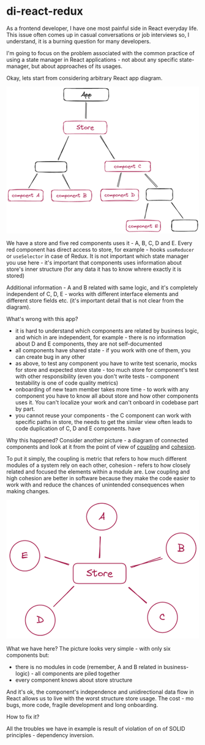 # di-react-redux

As a frontend developer, I have one most painful side in React everyday life. 
This issue often comes up in casual conversations or job interviews so, I understand, 
it is a burning question for many developers.

I'm going to focus on the problem associated with the common practice of using a 
state manager in React applications - not about any specific state-manager, but about approaches of its usages.

Okay, lets start from considering arbitrary React app diagram.

![arbitrary react app using store diagram](img/before_tree.png)

We have a store and five red components uses it - A, B, C, D and E. Every red component has direct access to store,
for example - hooks `useReducer` or `useSelector` in case of Redux. It is not important which state manager you use
here - it's important that components uses information about store's inner structure (for any data it has to know whrere
exactly it is stored)

Additional information - A and B related with same logic, and it's completely independent of C, D, E - works with 
different interface elements and different store fields etc. (it's important detail that is not clear from the diagram).

What's wrong with this app?
* it is hard to understand which components are related by business logic, and which in are independent, for example -
 there is no information about D and E components, they are not self-documented
* all components have shared state - if you work with one of them, you can create bug in any other 
* as above, to test any component you have to write test scenario, mocks for store and expected store state - 
too much store for component's test with other responsibility (even you don't write tests - component testability is 
 one of code quality metrics)
* onboarding of new team member takes more time - to work with any component you have to know all about store and
how other components uses it. You can't localize your work and can't onboard in codebase part by part.
* you cannot reuse your components - the C component can work with specific paths in store, the needs to get the similar
view often leads to code duplication of C, D and E components. 
have 

Why this happened?
Consider another picture - a diagram of connected components and look at it from the point
of view of [coupling](https://en.wikipedia.org/wiki/Coupling_(computer_programming)) and 
[cohesion](https://en.wikipedia.org/wiki/Cohesion_(computer_science)).

To put it simply, the coupling is metric that refers to how much different modules of a system rely on each other, 
cohesion - refers to how closely related and focused the elements within a module are. Low coupling and high cohesion
are better in software because they make the code easier to work with and reduce the chances of unintended consequences 
when making changes.


![arbitrary react app using store diagram](img/before_components.png)

What we have here? The picture looks very simple - with only six components but:
* there is no modules in code (remember, A and B related in business-logic) - all components are piled together
* every component knows about store structure

And it's ok, the component's independence and unidirectional data flow in React allows us to live with the worst structure
store usage. The cost - mo bugs, more code, fragile development and long onboarding.

How to fix it?

All the troubles we have in example is result of violation of on of SOLID principles - dependency inversion.


